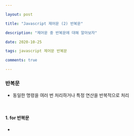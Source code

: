 ```yaml
---

layout: post

title: "Javascript 제어문 (2) 반복문"

description: "제어문 중 반복문에 대해 알아보자"

date: 2020-10-25

tags: javascript 제어문 반복문

comments: true

---
```






### **반복문**

- 동일한 명령을 여러 번 처리하거나 특정 연산을 반복적으로 처리

<br/>

#### **1. for 반복문**

- 